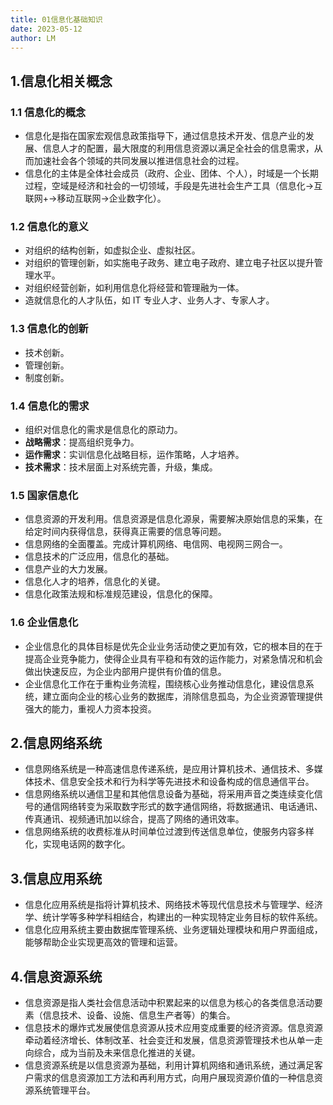 ```yaml
---
title: 01信息化基础知识
date: 2023-05-12
author: LM
---
```


## 1.信息化相关概念

### 1.1 信息化的概念

- 信息化是指在国家宏观信息政策指导下，通过信息技术开发、信息产业的发展、信息人才的配置，最大限度的利用信息资源以满足全社会的信息需求，从而加速社会各个领域的共同发展以推进信息社会的过程。
- 信息化的主体是全体社会成员（政府、企业、团体、个人），时域是一个长期过程，空域是经济和社会的一切领域，手段是先进社会生产工具（信息化→互联网+→移动互联网→企业数字化）。

### 1.2 信息化的意义

- 对组织的结构创新，如虚拟企业、虚拟社区。
- 对组织的管理创新，如实施电子政务、建立电子政府、建立电子社区以提升管理水平。
- 对组织经营创新，如利用信息化将经营和管理融为一体。
- 造就信息化的人才队伍，如 IT 专业人才、业务人才、专家人才。

### 1.3 信息化的创新

- 技术创新。
- 管理创新。
- 制度创新。

### 1.4 信息化的需求

- 组织对信息化的需求是信息化的原动力。
- **战略需求**：提高组织竞争力。
- **运作需求**：实训信息化战略目标，运作策略，人才培养。
- **技术需求**：技术层面上对系统完善，升级，集成。

### 1.5 国家信息化

- 信息资源的开发利用。信息资源是信息化源泉，需要解决原始信息的采集，在给定时间内获得信息，获得真正需要的信息等问题。
- 信息网络的全面覆盖。完成计算机网络、电信网、电视网三网合一。
- 信息技术的广泛应用，信息化的基础。
- 信息产业的大力发展。
- 信息化人才的培养，信息化的关键。
- 信息化政策法规和标准规范建设，信息化的保障。

### 1.6 企业信息化

- 企业信息化的具体目标是优先企业业务活动使之更加有效，它的根本目的在于提高企业竞争能力，使得企业具有平稳和有效的运作能力，对紧急情况和机会做出快速反应，为企业内部用户提供有价值的信息。
- 企业信息化工作在于重构业务流程，围绕核心业务推动信息化，建设信息系统，建立面向企业的核心业务的数据库，消除信息孤岛，为企业资源管理提供强大的能力，重视人力资本投资。

## 2.信息网络系统

- 信息网络系统是一种高速信息传递系统，是应用计算机技术、通信技术、多媒体技术、信息安全技术和行为科学等先进技术和设备构成的信息通信平台。
- 信息网络系统以通信卫星和其他信息设备为基础，将采用声音之类连续变化信号的通信网络转变为采取数字形式的数字通信网络，将数据通讯、电话通讯、传真通讯、视频通讯加以综合，提高了网络的通讯效率。
- 信息网络系统的收费标准从时间单位过渡到传送信息单位，使服务内容多样化，实现电话网的数字化。

## 3.信息应用系统

- 信息化应用系统是指将计算机技术、网络技术等现代信息技术与管理学、经济学、统计学等多种学科相结合，构建出的一种实现特定业务目标的软件系统。
- 信息化应用系统主要由数据库管理系统、业务逻辑处理模块和用户界面组成，能够帮助企业实现更高效的管理和运营。

## 4.信息资源系统

- 信息资源是指人类社会信息活动中积累起来的以信息为核心的各类信息活动要素（信息技术、设备、设施、信息生产者等）的集合。
- 信息技术的爆炸式发展使信息资源从技术应用变成重要的经济资源。信息资源牵动着经济增长、体制改革、社会变迁和发展，信息资源管理技术也从单一走向综合，成为当前及未来信息化推进的关键。
- 信息资源系统是以信息资源为基础，利用计算机网络和通讯系统，通过满足客户需求的信息资源加工方法和再利用方式，向用户展现资源价值的一种信息资源系统管理平台。